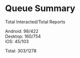 # Queue Summary

Total Interacted/Total Reports

Android: 98/422  
Desktop: 160/754  
iOS: 45/103

Total: 303/1278
